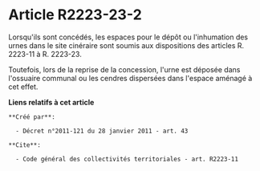 # Article R2223-23-2

Lorsqu'ils sont concédés, les espaces pour le dépôt ou l'inhumation des urnes dans le site cinéraire sont soumis aux
dispositions des articles R. 2223-11 à R. 2223-23.

Toutefois, lors de la reprise de la concession, l'urne est déposée dans l'ossuaire communal ou les cendres dispersées dans
l'espace aménagé à cet effet.

**Liens relatifs à cet article**

	**Créé par**:

	  - Décret n°2011-121 du 28 janvier 2011 - art. 43

	**Cite**:

	  - Code général des collectivités territoriales - art. R2223-11
